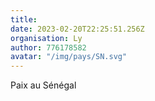```yaml
---
title: 
date: 2023-02-20T22:25:51.256Z
organisation: Ly
author: 776178582
avatar: "/img/pays/SN.svg"
---
```


Paix au Sénégal 